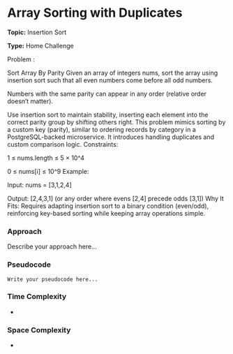 # Array Sorting with Duplicates
**Topic:** Insertion Sort

**Type:** Home Challenge

Problem :

 Sort Array By Parity Given an array of integers nums, sort the array using insertion sort such that all even numbers come before all odd numbers. 

Numbers with the same parity can appear in any order (relative order doesn’t matter). 

Use insertion sort to maintain stability, inserting each element into the correct parity group by shifting others right. This problem mimics sorting by a custom key (parity), similar to ordering records by category in a PostgreSQL-backed microservice. It introduces handling duplicates and custom comparison logic. Constraints: 

1 ≤ nums.length ≤ 5 × 10^4 

0 ≤ nums[i] ≤ 10^9 Example: 

Input: nums = [3,1,2,4] 

Output: [2,4,3,1] (or any order where evens [2,4] precede odds [3,1]) Why It Fits: Requires adapting insertion sort to a binary condition (even/odd), reinforcing key-based sorting while keeping array operations simple. 

 

### Approach
Describe your approach here...

### Pseudocode
```
Write your pseudocode here...
```

### Time Complexity
- 

### Space Complexity
- 
